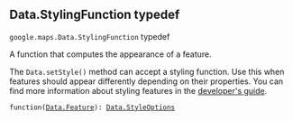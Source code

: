 
<devsite-heading text=" Data.StylingFunction typedef" for="Data.StylingFunction" level="h2" link="" toc="" back-to-top=""><h2 id="Data.StylingFunction" is-upgraded="">Data.StylingFunction typedef </h2></devsite-heading>
<p>
<code translate="no" dir="ltr"><span itemprop="path">google.maps</span>.<span itemprop="name">Data.StylingFunction</span></code>
typedef
</p>
<p>A function that computes the appearance of a feature. </p><p> The <code translate="no" dir="ltr">Data.setStyle()</code> method can accept a styling function. Use this when features should appear differently depending on their properties. You can find more information about styling features in the <a href="/maps/documentation/javascript/datalayer#style_geojson_data">developer's guide</a>.</p>
<p><code translate="no" dir="ltr">function(<a href="Data.Feature.md">Data.Feature</a>): <a href="Data.StyleOptions.md">Data.StyleOptions</a></code></p>
<script src="replace_links.js"></script>
